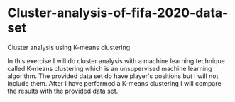 # Cluster-analysis-of-fifa-2020-data-set
Cluster analysis using K-means clustering

In this exercise I will do cluster analysis with a machine learning technique called K-means clustering which is an unsupervised machine learning algorithm. The provided data set do have player's positions but I will not include them. After I have performed a K-means clustering I will compare the results with the provided data set.
